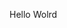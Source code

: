 Hello Wolrd



















































































































































































































































































































